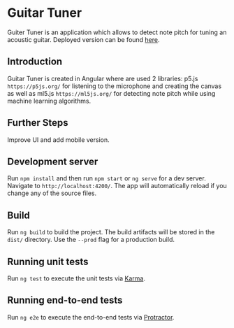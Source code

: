 # Guitar Tuner

Guiter Tuner is an application which allows to detect note pitch for tuning an acoustic guitar. Deployed version can be found [here](https://olgabon.github.io/guitar-tuner/).

## Introduction

Guitar Tuner is created in Angular where are used 2 libraries: p5.js `https://p5js.org/` for listening to the microphone and creating the canvas as well as ml5.js `https://ml5js.org/` for detecting note pitch while using machine learning algorithms.

## Further Steps

Improve UI and add mobile version.

## Development server

Run `npm install` and then run `npm start` or `ng serve` for a dev server. Navigate to `http://localhost:4200/`. The app will automatically reload if you change any of the source files.

## Build

Run `ng build` to build the project. The build artifacts will be stored in the `dist/` directory. Use the `--prod` flag for a production build.

## Running unit tests

Run `ng test` to execute the unit tests via [Karma](https://karma-runner.github.io).

## Running end-to-end tests

Run `ng e2e` to execute the end-to-end tests via [Protractor](http://www.protractortest.org/).

